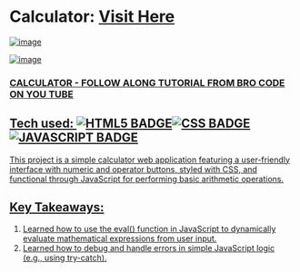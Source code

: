 # Calculator: <a target="_blank" href="https://calculator-program-brocode.netlify.app/">Visit Here</a>
 
<a href="https://calculator-program-brocode.netlify.app/">
 
![image](https://github.com/user-attachments/assets/1fded406-07f6-484b-9927-5399a4a9b596)

![image](https://github.com/user-attachments/assets/804ecf17-6da9-48a4-b12d-84701260450c)

### CALCULATOR - FOLLOW ALONG TUTORIAL FROM BRO CODE ON YOU TUBE

## Tech used: ![HTML5 BADGE](https://img.shields.io/static/v1?label=|&message=HTML5&color=23555f&style=plastic&logo=html5)![CSS BADGE](https://img.shields.io/static/v1?label=|&message=CSS3&color=285f65&style=plastic&logo=css3)![JAVASCRIPT BADGE](https://img.shields.io/static/v1?label=|&message=JAVASCRIPT&color=3c7f5d&style=plastic&logo=javascript)

This project is a simple calculator web application featuring a user-friendly interface with numeric and operator buttons, styled with CSS, and functional through JavaScript for performing basic arithmetic operations.

## Key Takeaways:

1. Learned how to use the eval() function in JavaScript to dynamically evaluate mathematical expressions from user input.
2. Learned how to debug and handle errors in simple JavaScript logic (e.g., using try-catch).

